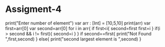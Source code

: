 # Assigment-4
print("Enter number of element")
var arr : [Int] = [10,5,10] 
print(arr)
var first=arr[0]
var second=arr[0]
for i in arr{
  if first<i{
    second=first
    first=i
  }
  if(i > second && i != first){
    second=i
  }
}
if second==first{
  print("Not Found ",first,second)
}
else{
  print("second largest element is ",second)
}

